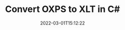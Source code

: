 ---
############################# Static ############################
layout: "auto-gen-conversion"
date: 2022-03-01T15:12:22
draft: false
otherformats: bmp dcm emf emz epub gif ico jp2 jpeg jpg pdf png psb psd svg svgz tex tga tif tiff webp wmf wmz xps
breadcrumb: OXPS to XLT in C#

############################# Head ############################
head_title: "OXPS to XLT Converter in C#"
head_description: "Convert OXPS to XLT in .NET using a few lines of code. Use the GroupDocs Document Conversion API to convert over 160 file formats."

############################# Header ############################
title: "Convert OXPS to XLT in C#"
description: "OXPS to XLT conversion with a few lines of .NET code"
bg_image: "https://cms.admin.containerize.com/templates/aspose/App_Themes/V3/images/bg/header1.png"
bg_overlay: false
button:
    enable: true

############################# SubMenu ############################
submenu:
    enable: true

    left:
        img_alt: "GroupDocs.Conversion for .NET"
        image: "https://cms.admin.containerize.com/templates/groupdocs/images/product-logos/90x90-noborder/groupdocs-conversion-net.png"
        product: "GroupDocs.Conversion"
        platform: ".NET"

    

############################# About ############################
about:
    enable: true
    title: "About GroupDocs.Conversion для .NET API"
    content: |
        [GroupDocs.Conversion for .NET](https://products.groupdocs.com/conversion/net/) can be used to convert Microsoft Word, Excel, PowerPoint, PDF, Visio and other formats. GroupDocs.Conversion is a standalone API that is suitable for back-end and internal systems where high performance is required. It does not depend on any software such as Microsoft or Open Office.
    

overview:
    enable: true
    content: |
        Convert your OXPS files to XLT in .NET easily. You can use just a couple of C# code lines in any platform of your choice like - Windows, Linux, macOS.
        You can try OXPS to XLT conversion for free and evaluate conversion results quality.
        Along with simple file conversion scenarios you can try more advanced options for loading source OXPS file and for saving output XLT result. 
        
        For example, for the source OXPS file you may use the following load options:

        * auto-detect file format;
        * specify password for protected files (if file format supports it);
        * replace missing fonts to preserve document appearance.
        
        There are also advanced convert options for the XLT file:

        * convert specific document page or page range;
        * add a watermark to the converted XLT file.

        Once conversion is completed you can save your XLT file to the local file path or any third-party storage like FTP, Amazon S3, Google Drive, Dropbox etc.
        Please note - to convert OXPS to XLT there is no need for any additional software installed - like MS Office, Open Office, Adobe Acrobat Reader etc. 


############################# Steps ############################
steps:
    enable: true
    title_left: "Steps to convert OXPS to XLT in C#"
    content_left: |
        [GroupDocs.Conversion](https://products.groupdocs.com/conversion/net/) makes it easy for developers to convert a OXPS file to XLT with a few lines of code.

        * Create an instance of the Converter class and provide the file OXPS with the full path
        * Create and set ConvertOptions for XLT type.
        * Call the Converter.Convert method and pass the full path and format (XLT) as a parameter
        
    title_right: "System Requirements"
    content_right: |
        Basic conversion with GroupDocs.Conversion for .NET can be done in just a few simple steps. Our APIs are supported on all major platforms and operating systems. Before executing the code below, make sure you have the following prerequisites installed on your system.

        * Operating systems: Microsoft Windows, Linux, MacOS
        * Development environments: Microsoft Visual Studio, Xamarin, MonoDevelop
        * Frameworks: .NET Framework, .NET Standard, .NET Core, Mono
        * Get the latest GroupDocs.Conversion for .NET from [Nuget](https://www.nuget.org/packages/groupdocs.conversion)
        
    code: |
        ```cs
        // Load OXPS file
        var converter = new GroupDocs.Conversion.Converter("template.oxps");
        // Set conversion parameters for XLT format
        var convertOptions = converter.GetPossibleConversions()["xlt"].ConvertOptions;
        // Convert to XLT format
        converter.Convert("output.xlt", convertOptions);        
        ```
        
demos:
    enable: true
    title: "OXPS to XLT Live Demo"
    content: |
       Convert OXPS to XLT now by visiting the [GroupDocs.Conversion App](https://products.groupdocs.app/conversion/family) website. Online demo has the following advantages
          

more_formats:
    enable: true
    title: "Other supported transformations OXPS"
    content: "You can also convert OXPS to many other file formats. Please see the list below."
       
       
back_to_top:
    enable: true
---